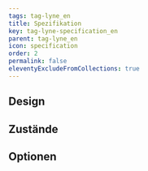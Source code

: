 ```yaml
---
tags: tag-lyne_en
title: Spezifikation
key: tag-lyne-specification_en
parent: tag-lyne_en
icon: specification
order: 2
permalink: false
eleventyExcludeFromCollections: true
---
```


## Design 

## Zustände

## Optionen


